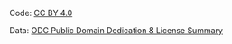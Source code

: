 Code: [CC BY 4.0](http://creativecommons.org/licenses/by/4.0/)

Data: [ODC Public Domain Dedication & License Summary](http://opendatacommons.org/licenses/pddl/summary/)

